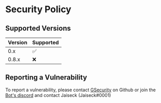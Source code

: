 # Security Policy

## Supported Versions

| Version | Supported          |
| ------- | ------------------ |
| 0.x   | :white_check_mark: |
| 0.8.x   | :x:                |

## Reporting a Vulnerability

To report a vulnerability, please contact [GSecurity](https://github.com/GSecurity) on Github or join the [Bot's discord](https://discord.roughsoul.community) and contact Jaiseck (Jaiseck#0001)
